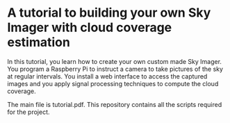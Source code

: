 # A tutorial to building your own Sky Imager with cloud coverage estimation

In this tutorial, you learn how to create your own custom made Sky Imager. You program a Raspberry Pi to instruct a camera to take pictures of the sky at regular intervals. You install a web interface to access the captured images and you apply signal processing techniques to compute the cloud coverage.

The main file is tutorial.pdf. This repository contains all the scripts required for the project.
